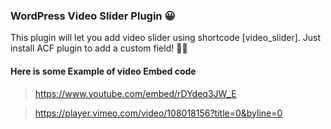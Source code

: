 ### WordPress Video Slider Plugin 😀

This plugin will let you add video slider using shortcode [video_slider]. Just install ACF plugin to add a custom field! 👀🔥

#### Here is some Example of video Embed code 
> https://www.youtube.com/embed/rDYdeq3JW_E

> https://player.vimeo.com/video/108018156?title=0&byline=0

